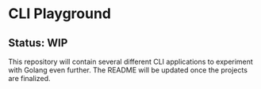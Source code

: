 # CLI Playground

## Status: WIP

This repository will contain several different CLI applications to experiment with Golang even further.
The README will be updated once the projects are finalized.
